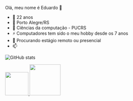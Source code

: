   Olá, meu nome é Eduardo 👋
- 👴 22 anos
- 🌆 Porto Alegre/RS
- 🌱 Ciências da computação - PUCRS
- ⚡ Computadores tem sido o meu hobby desde os 7 anos 
- 🔭 Procurando estágio remoto ou presencial
- 📫 

![GitHub stats](https://github-readme-stats.vercel.app/api?username=Edwardo394&show_icons=true&theme=radical)
<div>
  <a href="https://www.linkedin.com/in/eduardo-cardoso394/">
  <img height="75em" src="https://img.shields.io/badge/LinkedIn-0077B5?style=for-the-badge&logo=linkedin&logoColor=white"
  <a href="https://www.credly.com/badges/2f9e8f06-9f60-40c4-acc5-8da218b20156/public_url">
  <img height="100em" src="https://images.credly.com/size/110x110/images/3be57d7c-55de-4119-9ca9-738e20c0fae0/Scrum-Foundation-Professional-Certificate-SFPC-2021_.png"
</div>
  
  
